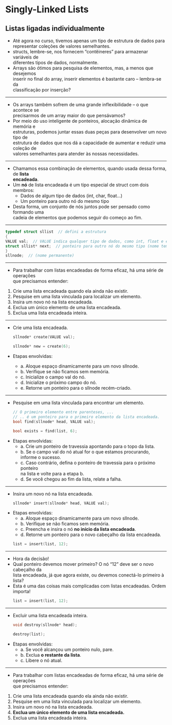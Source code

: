 # Singly-Linked Lists
## Listas ligadas individualmente

- Até agora no curso, tivemos apenas um tipo de estrutura de dados para\
representar coleções de valores semelhantes.
- structs, lembre-se, nos fornecem “contêineres” para armazenar variáveis de\
diferentes tipos de dados, normalmente.
- Arrays são ótimos para pesquisa de elementos, mas, a menos que desejemos\
inserir no final do array, inserir elementos é bastante caro – lembra-se da\
classificação por inserção?
___

- Os arrays também sofrem de uma grande inflexibilidade – o que acontece se\
precisarmos de um array maior do que pensávamos?
- Por meio do uso inteligente de ponteiros, alocação dinâmica de memória e\
estruturas, podemos juntar essas duas peças para desenvolver um novo tipo de\
estrutura de dados que nos dá a capacidade de aumentar e reduzir uma coleção de\
valores semelhantes para atender às nossas necessidades.
___

- Chamamos essa combinação de elementos, quando usada dessa forma, de **lista\
encadeada**.
- Um **nó** de lista encadeada é um tipo especial de struct com dois membros:
    - Dados de algum tipo de dados (int, char, float…)
    - Um ponteiro para outro nó do mesmo tipo
- Desta forma, um conjunto de nós juntos pode ser pensado como formando uma\
cadeia de elementos que podemos seguir do começo ao fim.
___

```c
typedef struct sllist  // defini a estrutura
{
VALUE val;  // VALUE indica qualquer tipo de dados, como int, float e etc...
struct sllist* next;  // ponteiro para outro nó do mesmo tipo (nome temporário)
}
sllnode;  // (nome permanente)
```
___

- Para trabalhar com listas encadeadas de forma eficaz, há uma série de operações\
que precisamos entender:
1. Crie uma lista encadeada quando ela ainda não existir.
2. Pesquise em uma lista vinculada para localizar um elemento.
3. Insira um novo nó na lista encadeada.
4. Exclua um único elemento de uma lista encadeada.
5. Exclua uma lista encadeada inteira.
___

- Crie uma lista encadeada.
    ```c
    sllnode* create(VALUE val);
    ```

    ```c
    sllnode* new = create(6);
    ```

- Etapas envolvidas:
    - a. Aloque espaço dinamicamente para um novo sllnode.
    - b. Verifique se não ficamos sem memória.
    - c. Inicialize o campo val do nó.
    - d. Inicialize o próximo campo do nó.
    - e. Retorne um ponteiro para o sllnode recém-criado.
___

- Pesquise em uma lista vinculada para encontrar um elemento.
    ```c
    // O primeiro elemento entre parenteses, ...
    // .. é um ponteiro para o primeiro elemento da lista encadeada.
    bool find(sllnode* head, VALUE val);
    ```
    ```c
    bool exists = find(list, 6);
    ```
- Etapas envolvidas:
    - a. Crie um ponteiro de travessia apontando para o topo da lista.
    - b. Se o campo val do nó atual for o que estamos procurando, informe o sucesso.
    - c. Caso contrário, defina o ponteiro de travessia para o próximo ponteiro\
    na lista e volte para a etapa b.
    - d. Se você chegou ao fim da lista, relate a falha.
___

- Insira um novo nó na lista encadeada.
    ```c
    sllnode* insert(sllnode* head, VALUE val);
    ```
- Etapas envolvidas:
    - a. Aloque espaço dinamicamente para um novo sllnode.
    - b. Verifique se não ficamos sem memória.
    - c. Preencha e insira o nó **no início da lista encadeada**.
    - d. Retorne um ponteiro para o novo cabeçalho da lista encadeada.
    ```c
    list = insert(list, 12);
    ```
___

- Hora da decisão!
- Qual ponteiro devemos mover primeiro? O nó “12” deve ser o novo cabeçalho da\
lista encadeada, já que agora existe, ou devemos conectá-lo primeiro à lista?
- Esta é uma das coisas mais complicadas com listas encadeadas. Ordem importa!
    ```c
    list = insert(list, 12);
    ```
___

- Excluir uma lista encadeada inteira.
    ```c
    void destroy(sllnode* head);
    ```
    ```c
    destroy(list);
    ```
- Etapas envolvidas:
    - a. Se você alcançou um ponteiro nulo, pare.
    - b. Exclua **o restante da lista**.
    - c. Libere o nó atual.
___

- Para trabalhar com listas encadeadas de forma eficaz, há uma série de operações\
que precisamos entender:
1. Crie uma lista encadeada quando ela ainda não existir.
2. Pesquise em uma lista vinculada para localizar um elemento.
3. Insira um novo nó na lista encadeada.
4. **Exclua um único elemento de uma lista encadeada.**
5. Exclua uma lista encadeada inteira.
